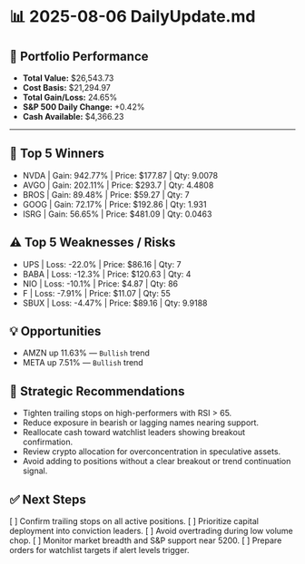 # 📊 2025-08-06 DailyUpdate.md

## 🔹 Portfolio Performance
- **Total Value:** $26,543.73
- **Cost Basis:** $21,294.97
- **Total Gain/Loss:** 24.65%
- **S&P 500 Daily Change:** +0.42%
- **Cash Available:** $4,366.23

---

## 🥇 Top 5 Winners
- NVDA | Gain: 942.77% | Price: $177.87 | Qty: 9.0078
- AVGO | Gain: 202.11% | Price: $293.7 | Qty: 4.4808
- BROS | Gain: 89.48% | Price: $59.27 | Qty: 7
- GOOG | Gain: 72.17% | Price: $192.86 | Qty: 1.931
- ISRG | Gain: 56.65% | Price: $481.09 | Qty: 0.0463

## ⚠️ Top 5 Weaknesses / Risks
- UPS  | Loss: -22.0% | Price: $86.16  | Qty: 7
- BABA | Loss: -12.3% | Price: $120.63 | Qty: 4
- NIO  | Loss: -10.1% | Price: $4.87  | Qty: 86
- F    | Loss: -7.91% | Price: $11.07 | Qty: 55
- SBUX | Loss: -4.47% | Price: $89.16 | Qty: 9.9188

## 💡 Opportunities
- AMZN up 11.63% — `Bullish` trend
- META up 7.51% — `Bullish` trend

## 🧠 Strategic Recommendations
- Tighten trailing stops on high-performers with RSI > 65.
- Reduce exposure in bearish or lagging names nearing support.
- Reallocate cash toward watchlist leaders showing breakout confirmation.
- Review crypto allocation for overconcentration in speculative assets.
- Avoid adding to positions without a clear breakout or trend continuation signal.

## ✅ Next Steps
[ ] Confirm trailing stops on all active positions.
[ ] Prioritize capital deployment into conviction leaders.
[ ] Avoid overtrading during low volume chop.
[ ] Monitor market breadth and S&P support near 5200.
[ ] Prepare orders for watchlist targets if alert levels trigger.
